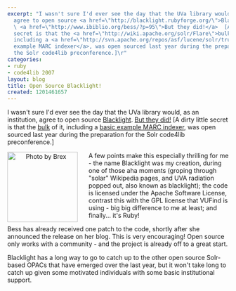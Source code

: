 ```yaml
---
excerpt: "I wasn't sure I'd ever see the day that the UVa library would, as an institution,
  agree to open source <a href=\"http://blacklight.rubyforge.org/\">Blacklight</a>.
  \ <a href=\"http://www.ibiblio.org/bess/?p=95\">But they did!</a>  [A dirty little
  secret is that the <a href=\"http://wiki.apache.org/solr/Flare\">bulk</a> of it,
  including a <a href=\"http://svn.apache.org/repos/asf/lucene/solr/trunk/client/ruby/solr-ruby/examples/marc/marc_importer.rb\">basic
  example MARC indexer</a>, was open sourced last year during the preparation for
  the Solr code4lib preconference.]\r"
categories:
- ruby
- code4lib 2007
layout: blog
title: Open Source Blacklight!
created: 1201461657
---
```

I wasn't sure I'd ever see the day that the UVa library would, as an institution, agree to open source <a href="http://blacklight.rubyforge.org/">Blacklight</a>.  <a href="http://www.ibiblio.org/bess/?p=95">But they did!</a>  [A dirty little secret is that the <a href="http://wiki.apache.org/solr/Flare">bulk</a> of it, including a <a href="http://svn.apache.org/repos/asf/lucene/solr/trunk/client/ruby/solr-ruby/examples/marc/marc_importer.rb">basic example MARC indexer</a>, was open sourced last year during the preparation for the Solr code4lib preconference.]
<center><a href="http://www.flickr.com/photos/bre/1451645054/"><img src="http://blacklight.rubyforge.org/images/img7.jpg" alt="Photo by Brex" width="160" height="160" style="float: left; margin-right: 25px; border: 0" /></a></center>

A few points make this especially thrilling for me - the name Blacklight was my creation, during one of those aha moments (groping through "solar" Wikipedia pages, and UVA radiation popped out, also known as blacklight); the code is licensed under the Apache Software License, contrast this with the GPL license that VUFind is using - big big difference to me at least; and finally... it's Ruby!

Bess has already received one patch to the code, shortly after she announced the release on her blog.  This is very encouraging!  Open source only works with a community - and the project is already off to a great start.


Blacklight has a long way to go to catch up to the other open source Solr-based OPACs that have emerged over the last year, but it won't take long to catch up given some motivated individuals with some basic institutional support.
